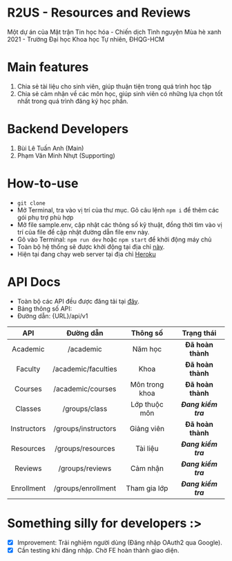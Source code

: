 # R2US - Resources and Reviews
Một dự án của Mặt trận Tin học hóa - Chiến dịch Tình nguyện Mùa hè xanh 2021 - Trường Đại học Khoa học Tự nhiên, ĐHQG-HCM

# Main features
1. Chia sẻ tài liệu cho sinh viên, giúp thuận tiện trong quá trình học tập
2. Chia sẻ cảm nhận về các môn học, giúp sinh viên có những lựa chọn tốt nhất trong quá trình đăng ký học phần.

# Backend Developers
1. Bùi Lê Tuấn Anh (Main)
2. Phạm Văn Minh Nhựt (Supporting)

# How-to-use
* ```git clone```
* Mở Terminal, tra vào vị trí của thư mục. Gõ câu lệnh ```npm i``` để thêm các gói phụ trợ phù hợp
* Mở file sample.env, cập nhật các thông số kỹ thuật, đồng thời tìm vào vị trí của file để cập nhật đường dẫn file env này.
* Gõ vào Terminal: ```npm run dev``` hoặc ```npm start``` để khởi động máy chủ
* Toàn bộ hệ thống sẽ được khởi động tại địa chỉ [này](http://localhost:5000).
* Hiện tại đang chạy web server tại địa chỉ [Heroku](https://greensummer2021-r2us.herokuapp.com)

# API Docs
* Toàn bộ các API đều được đăng tải tại [đây](https://docs.google.com/document/d/18dnkfyrRk_qcTNM6WYK0LX1_sp5L3RQ8eouSl3tnuKc/edit?usp=sharing).
* Bảng thông số API: 
* Đường dẫn: {URL}/api/v1

| API         | Đường dẫn   |   Thông số    |    Trạng thái  |
| :----:      |    :----:   |     :----:    |      :----:    |
| Academic    | /academic   | Năm học       |   **Đã hoàn thành**|   
| Faculty     | /academic/faculties   | Khoa          |   **Đã hoàn thành**|
| Courses     | /academic/courses            | Môn trong khoa|   **Đã hoàn thành**|
| Classes     | /groups/class            | Lớp thuộc môn |   ***Đang kiểm tra***|
| Instructors | /groups/instructors            | Giảng viên    |   **Đã hoàn thành**|
| Resources   | /groups/resources            | Tài liệu      |   ***Đang kiểm tra***|
| Reviews     | /groups/reviews            | Cảm nhận      |  ***Đang kiểm tra*** |
| Enrollment  | /groups/enrollment           | Tham gia lớp  |   ***Đang kiểm tra***|

# Something silly for developers :>
- [x] Improvement: Trải nghiệm người dùng (Đăng nhập OAuth2 qua Google).
- [x] Cần testing khi đăng nhập. Chờ FE hoàn thành giao diện.
